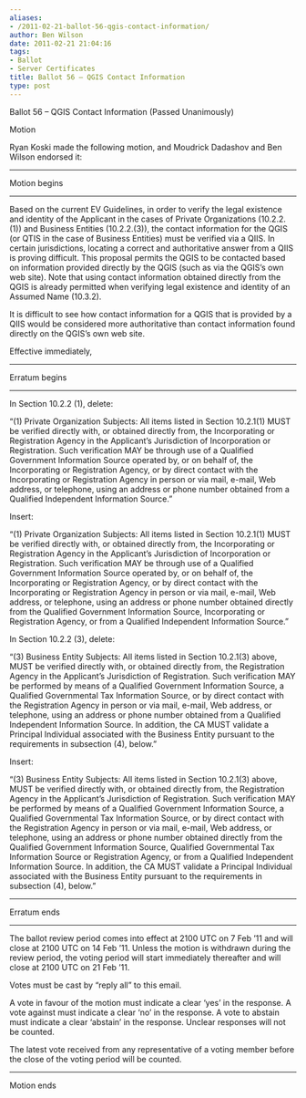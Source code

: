 ```yaml
---
aliases:
- /2011-02-21-ballot-56-qgis-contact-information/
author: Ben Wilson
date: 2011-02-21 21:04:16
tags:
- Ballot
- Server Certificates
title: Ballot 56 – QGIS Contact Information
type: post
---
```


Ballot 56 – QGIS Contact Information (Passed Unanimously)

Motion

Ryan Koski made the following motion, and Moudrick Dadashov and Ben Wilson endorsed it:

______________________________________________________________________

Motion begins

______________________________________________________________________

Based on the current EV Guidelines, in order to verify the legal existence and identity of the Applicant in the cases of Private Organizations (10.2.2.(1)) and Business Entities (10.2.2.(3)), the contact information for the QGIS (or QTIS in the case of Business Entities) must be verified via a QIIS. In certain jurisdictions, locating a correct and authoritative answer from a QIIS is proving difficult. This proposal permits the QGIS to be contacted based on information provided directly by the QGIS (such as via the QGIS’s own web site). Note that using contact information obtained directly from the QGIS is already permitted when verifying legal existence and identity of an Assumed Name (10.3.2).

It is difficult to see how contact information for a QGIS that is provided by a QIIS would be considered more authoritative than contact information found directly on the QGIS’s own web site.

Effective immediately,

______________________________________________________________________

Erratum begins

______________________________________________________________________

In Section 10.2.2 (1), delete:

“(1) Private Organization Subjects: All items listed in Section 10.2.1(1) MUST be verified directly with, or obtained directly from, the Incorporating or Registration Agency in the Applicant’s Jurisdiction of Incorporation or Registration. Such verification MAY be through use of a Qualified Government Information Source operated by, or on behalf of, the Incorporating or Registration Agency, or by direct contact with the Incorporating or Registration Agency in person or via mail, e-mail, Web address, or telephone, using an address or phone number obtained from a Qualified Independent Information Source.”

Insert:

“(1) Private Organization Subjects: All items listed in Section 10.2.1(1) MUST be verified directly with, or obtained directly from, the Incorporating or Registration Agency in the Applicant’s Jurisdiction of Incorporation or Registration. Such verification MAY be through use of a Qualified Government Information Source operated by, or on behalf of, the Incorporating or Registration Agency, or by direct contact with the Incorporating or Registration Agency in person or via mail, e-mail, Web address, or telephone, using an address or phone number obtained directly from the Qualified Government Information Source, Incorporating or Registration Agency, or from a Qualified Independent Information Source.”

In Section 10.2.2 (3), delete:

“(3) Business Entity Subjects: All items listed in Section 10.2.1(3) above, MUST be verified directly with, or obtained directly from, the Registration Agency in the Applicant’s Jurisdiction of Registration. Such verification MAY be performed by means of a Qualified Government Information Source, a Qualified Governmental Tax Information Source, or by direct contact with the Registration Agency in person or via mail, e-mail, Web address, or telephone, using an address or phone number obtained from a Qualified Independent Information Source. In addition, the CA MUST validate a Principal Individual associated with the Business Entity pursuant to the requirements in subsection (4), below.”

Insert:

“(3) Business Entity Subjects: All items listed in Section 10.2.1(3) above, MUST be verified directly with, or obtained directly from, the Registration Agency in the Applicant’s Jurisdiction of Registration. Such verification MAY be performed by means of a Qualified Government Information Source, a Qualified Governmental Tax Information Source, or by direct contact with the Registration Agency in person or via mail, e-mail, Web address, or telephone, using an address or phone number obtained directly from the Qualified Government Information Source, Qualified Governmental Tax Information Source or Registration Agency, or from a Qualified Independent Information Source. In addition, the CA MUST validate a Principal Individual associated with the Business Entity pursuant to the requirements in subsection (4), below.”

______________________________________________________________________

Erratum ends

______________________________________________________________________

The ballot review period comes into effect at 2100 UTC on 7 Feb ’11 and will close at 2100 UTC on 14 Feb ’11. Unless the motion is withdrawn during the review period, the voting period will start immediately thereafter and will close at 2100 UTC on 21 Feb ’11.

Votes must be cast by “reply all” to this email.

A vote in favour of the motion must indicate a clear ‘yes’ in the response. A vote against must indicate a clear ‘no’ in the response. A vote to abstain must indicate a clear ‘abstain’ in the response. Unclear responses will not be counted.

The latest vote received from any representative of a voting member before the close of the voting period will be counted.

______________________________________________________________________

Motion ends